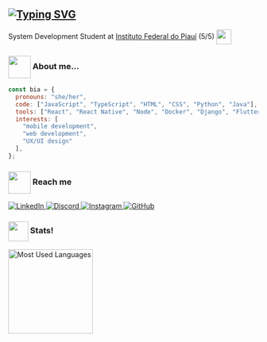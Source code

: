 ## [![Typing SVG](https://readme-typing-svg.demolab.com?font=Fira+Code&pause=1000&color=A087F7&vCenter=true&random=true&width=435&height=30&lines=Hi%2C+I'm+Bianca+Bezerra!+)](https://git.io/typing-svg)

System Development Student at [Instituto Federal do Piauí](https://www.ifpi.edu.br/) (5/5) 
<img src="https://media0.giphy.com/media/v1.Y2lkPTc5MGI3NjExdzFwem9vc3M2ZWZ0cGtzaHF2NGh4NjB0c3d2OW9nc2QxNmRoM251bSZlcD12MV9pbnRlcm5hbF9naWZfYnlfaWQmY3Q9cw/h4x6RMBru1Mx7zLWko/giphy.gif" width="30" align="center">

### <img src="https://media.giphy.com/media/cgzHlhotPqBPesNYyU/giphy.gif?cid=ecf05e4767375ilwyky4jpcu4m0x884y5lyna3nu25isykqt&ep=v1_stickers_related&rid=giphy.gif&ct=s" width="45" align="center"> About me...

```javascript
const bia = {
  pronouns: "she/her",
  code: ["JavaScript", "TypeScript", "HTML", "CSS", "Python", "Java"],
  tools: ["React", "React Native", "Node", "Docker", "Django", "Flutter", "Figma", "Git"],
  interests: [
    "mobile development",
    "web development",
    "UX/UI design"
  ],
};

```

### <img src="https://media.giphy.com/media/v1.Y2lkPTc5MGI3NjExZHl0bGtmaDB4ZTlycDl2dTR1dG9pOG1tbHN2MG82anNtZnBtYzE2MyZlcD12MV9zdGlja2Vyc19zZWFyY2gmY3Q9cw/lIgxVHDBbSbWSS6HWV/giphy.gif" width="45" align="center"> Reach me

<p>
  <a href="https://www.linkedin.com/in/bianca--bezerra/">
    <img src="https://img.shields.io/badge/LinkedIn-0077B5?style=flat&logo=linkedin&logoColor=white" alt="LinkedIn"/>
  </a>
  <a href="https://discordapp.com/users/530045713518690330/">
    <img src="https://img.shields.io/badge/Discord-5865F2?style=flat&logo=discord&logoColor=white" alt="Discord"/>
  </a>
  <a href="https://www.instagram.com/bianca_bzra/">
    <img src="https://img.shields.io/badge/Instagram-E4405F?style=flat&logo=instagram&logoColor=white" alt="Instagram"/>
  </a>
    <a href="https://github.com/bianca-bezerra">
    <img src="https://img.shields.io/github/followers/bianca-bezerra?label=GitHub&style=social" alt="GitHub"/>
  </a>
</p>

### <img src="https://media.giphy.com/media/v1.Y2lkPTc5MGI3NjExcnUyaDhzYWVqa2ZtMzkzbGg1ZmdzaWJudWI4YXlvY2d0Y3ZyNXFmNyZlcD12MV9zdGlja2Vyc19zZWFyY2gmY3Q9cw/YT8NIA8fU2pz6Gf2kR/giphy.gif" width="40" align="center"> Stats!

<p>
  <img src="https://github-readme-stats.vercel.app/api/top-langs/?username=bianca-bezerra&layout=compact&theme=dracula" height="170" alt="Most Used Languages"/>
</p>

